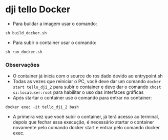 # dji tello Docker

- Para buildar a imagem usar o comando:
```shell
sh build_docker.sh
```
- Para subir o container usar o comando:
```shell
sh run_docker.sh
```

### Observações
- O container já inicia com o source do ros dado devido ao entrypoint.sh
- Todas as vezes que reiniciar o PC, você deve dar um comando `docker start tello_dji_2` para subir o container e deve dar o comando `xhost si:localuser:root` para habilitar o uso das interfaces gráficas
- Após startar o container use o comando para entrar no container:
```shell
docker exec -it tello_dji_2 bash
```
- A primeira vez que você subir o container, já terá acesso ao terminal, depois que fechar essa execução, é necessário startar o container novamente pelo comando docker start e entrar pelo comando docker exec.